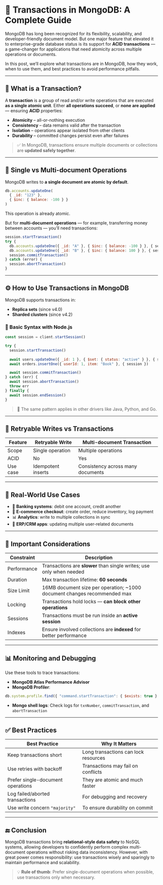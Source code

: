 
# 🔄 Transactions in MongoDB: A Complete Guide

MongoDB has long been recognized for its flexibility, scalability, and developer-friendly document model. But one major feature that elevated it to enterprise-grade database status is its support for **ACID transactions** — a game-changer for applications that need atomicity across multiple operations or documents.

In this post, we’ll explore what transactions are in MongoDB, how they work, when to use them, and best practices to avoid performance pitfalls.

---

## 🧠 What is a Transaction?

A **transaction** is a group of read and/or write operations that are executed **as a single atomic unit**. Either **all operations succeed**, or **none are applied** — ensuring **ACID** properties:

* **Atomicity** – all-or-nothing execution
* **Consistency** – data remains valid after the transaction
* **Isolation** – operations appear isolated from other clients
* **Durability** – committed changes persist even after failures

> ✅ In MongoDB, transactions ensure multiple documents or collections are **updated safely together**.

---

## 🔄 Single vs Multi-document Operations

MongoDB writes to **a single document are atomic by default**.

```js
db.accounts.updateOne(
  { _id: "123" },
  { $inc: { balance: -100 } }
)
```

This operation is already atomic.

But for **multi-document operations** — for example, transferring money between accounts — you’ll need transactions:

```js
session.startTransaction()
try {
  db.accounts.updateOne({ _id: "A" }, { $inc: { balance: -100 } }, { session })
  db.accounts.updateOne({ _id: "B" }, { $inc: { balance: 100 } }, { session })
  session.commitTransaction()
} catch (error) {
  session.abortTransaction()
}
```

---

## ⚙️ How to Use Transactions in MongoDB

MongoDB supports transactions in:

* **Replica sets** (since v4.0)
* **Sharded clusters** (since v4.2)

### 🔧 Basic Syntax with Node.js

```js
const session = client.startSession()

try {
  session.startTransaction()
  
  await users.updateOne({ _id: 1 }, { $set: { status: "active" } }, { session })
  await orders.insertOne({ userId: 1, item: "Book" }, { session })

  await session.commitTransaction()
} catch (err) {
  await session.abortTransaction()
  throw err
} finally {
  await session.endSession()
}
```

> 🧩 The same pattern applies in other drivers like Java, Python, and Go.

---

## 🔄 Retryable Writes vs Transactions

| Feature  | Retryable Write    | Multi-document Transaction        |
| -------- | ------------------ | --------------------------------- |
| Scope    | Single operation   | Multiple operations               |
| ACID     | No                 | Yes                               |
| Use case | Idempotent inserts | Consistency across many documents |

---

## 🧪 Real-World Use Cases

* 🏦 **Banking systems**: debit one account, credit another
* 🛒 **E-commerce checkout**: create order, reduce inventory, log payment
* 📊 **Analytics**: write to multiple collections in sync
* 🏢 **ERP/CRM apps**: updating multiple user-related documents

---

## 🧱 Important Considerations

| Constraint  | Description                                                               |
| ----------- | ------------------------------------------------------------------------- |
| Performance | Transactions are **slower** than single writes; use only when needed      |
| Duration    | Max transaction lifetime: **60 seconds**                                  |
| Size Limit  | 16MB document size per operation; \~1000 document changes recommended max |
| Locking     | Transactions hold locks — **can block other operations**                  |
| Sessions    | Transactions must be run inside an **active session**                     |
| Indexes     | Ensure involved collections are **indexed** for better performance        |

---

## 📊 Monitoring and Debugging

Use these tools to trace transactions:

* **MongoDB Atlas Performance Advisor**
* **MongoDB Profiler**:

```js
db.system.profile.find({ "command.startTransaction": { $exists: true } })
```

* **Mongo shell logs**:
  Check logs for `txnNumber`, `commitTransaction`, and `abortTransaction`

---

## ✅ Best Practices

| Best Practice                     | Why It Matters                       |
| --------------------------------- | ------------------------------------ |
| Keep transactions short           | Long transactions can lock resources |
| Use retries with backoff          | Transactions may fail on conflicts   |
| Prefer single-document operations | They are atomic and much faster      |
| Log failed/aborted transactions   | For debugging and recovery           |
| Use write concern `"majority"`    | To ensure durability on commit       |

---

## 🔚 Conclusion

MongoDB transactions bring **relational-style data safety** to NoSQL systems, allowing developers to confidently perform complex multi-document operations without risking data inconsistency. However, with great power comes responsibility: use transactions wisely and sparingly to maintain performance and scalability.

> 💡 **Rule of thumb**: Prefer single-document operations when possible, use transactions only when necessary.

